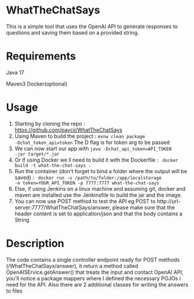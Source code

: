 # WhatTheChatSays
This is a simple tool that uses the OpenAI API to generate responses to questions and saving them based on a provided string.
# Requirements
Java 17

Maven3
Docker(optional)
# Usage #
1. Starting by cloning the repo : https://github.com/paycii/WhatTheChatSays
2. Using Maven to build the project : <code>mvnw clean package -Dchat_token_api=token</code> 
The D flag is for token arg to be passed 
3. We can now start our app with <code>java -Dchat_api_token=API_TOKEN -jar target/*.jar</code>
4. Or if using Docker we ll need to build it with the Dockerfile : <code> docker build -t what-the-chat-says . </code>
5. Run the container (don't forget to bind a folder where the output will be saved) : <code> docker run -v /path/to/folder:/app/localstorage -e token=YOUR_API_TOKEN -p 7777:7777 what-the-chat-says </code>
6. Else, if using Jenkins on a linux machine and assuming git, docker and maven are installed use the Jenkinsfile to build the jar and the image.
7. You can now use POST method to test the API eg POST to http://url-server:7777/WhatTheChatSays/answer, please make sure that the header content is set to application/json and that the body contains a String
# Description #
The code contains a single controller endpoint ready for POST methods (/WhatTheChatSays/answer), it return a method called OpenAISErvice.getAnswer() that treats the input and contact OpenAI API, you'll notice a package mappers where I defined the necessary POJOs i need for the API. Also there are 2 additional classes for writing the answers to files
